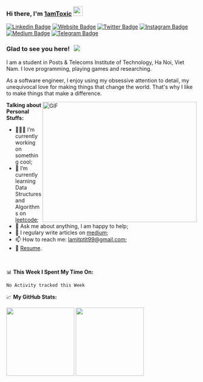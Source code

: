 ### Hi there, I'm <a href="https://gkassym.netlify.app" target="_blank">1amToxic</a> <img src="https://media.giphy.com/media/hvRJCLFzcasrR4ia7z/giphy.gif" width="25px">

[![Linkedin Badge](https://img.shields.io/badge/-LinkedIn-0e76a8?style=flat-square&logo=Linkedin&logoColor=white)](https://linkedin.com/in/gapur-kassym)
[![Website Badge](https://img.shields.io/badge/Website-3b5998?style=flat-square&logo=google-chrome&logoColor=white)](https://www.facebook.com/lam99.dev/)
[![Twitter Badge](https://img.shields.io/badge/-Twitter-00acee?style=flat-square&logo=Twitter&logoColor=white)](https://twitter.com/GKassym)
[![Instagram Badge](https://img.shields.io/badge/-Instagram-e4405f?style=flat-square&logo=Instagram&logoColor=white)](https://instagram.com/lam_99.dev/)
[![Medium Badge](https://img.shields.io/badge/medium-%2312100E.svg?&style=for-square&logo=medium&logoColor=white)](https://medium.com/@lamitptit99)
[![Telegram Badge](https://img.shields.io/badge/-Telegram-0088cc?style=flat-square&logo=Telegram&logoColor=white)](https://t.me/lam_99.dev)

### Glad to see you here! &nbsp; ![](https://visitor-badge.glitch.me/badge?page_id=1amToxic.1amToxic)

I am a student in Posts & Telecoms Institute of Technology, Ha Noi, Viet Nam. I love programming, playing games and researching.

As a software engineer, I enjoy using my obsessive attention to detail, my unequivocal love for making things that change the world. That's why I like to make things that make a difference.

<img align="right" alt="GIF" src="https://github.com/Gapur/Gapur/blob/master/coding.gif?raw=true" width="408" height="318" />
  

**Talking about Personal Stuffs:**

- 👨🏻‍💻 I’m currently working on something cool;
- 🚀 I’m currently learning Data Structures and Algorithms on [leetcode](https://leetcode.com/GKassym);
- 💬 Ask me about anything, I am happy to help;
- 📝 I regulary write articles on [medium](https://medium.com/@lamitptit99);
- 📫 How to reach me: lamitptit99@gmail.com;
- 📝 [Resume](https://gkassym.netlify.app/Resume.pdf).

</br>

📊 **This Week I Spent My Time On:**
<!--START_SECTION:waka-->
```text
No Activity tracked this Week
```
<!--END_SECTION:waka-->


📈 **My GitHub Stats:**

<p>
  <img height="180em" src="https://github-readme-stats.vercel.app/api?username=1amToxic&show_icons=true&hide_border=true&&count_private=true&include_all_commits=true" />
  <img height="180em" src="https://github-readme-stats.vercel.app/api/top-langs/?username=1amToxic&exclude_repo=KNN-Image-Classification&show_icons=true&hide_border=true&layout=compact&langs_count=8"/>
</p>




